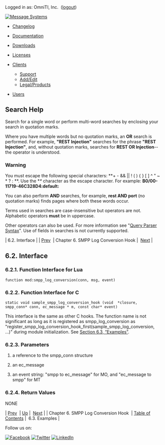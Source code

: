 Logged in as: OmniTI, Inc.  ([logout](https://support.messagesystems.com/logout.php))

[![Message Systems](https://support.messagesystems.com/images/ms-white205.png)](https://support.messagesystems.com/start.php) 

*   [Changelog](https://support.messagesystems.com/start.php?show=changelog)
*   [Documentation](https://support.messagesystems.com/docs/)
*   [Downloads](https://support.messagesystems.com/start.php)

*   [Licenses](https://support.messagesystems.com/license_summary.php)
*   <a href="">Clients</a>
    *   [Support](https://support.messagesystems.com/cs.php)
    *   [Add/Edit](https://support.messagesystems.com/edit_client.php)
    *   [Legal/Products](https://support.messagesystems.com/edit_products.php)
*   [Users](https://support.messagesystems.com/edit_customer.php)

## Search Help

Search for a single word or perform multi-word searches by enclosing your search in quotation marks.

Where you have multiple words but no quotation marks, an **OR** search is performed. For example, **"REST Injection"** searches for the phrase **"REST Injection"**, and, without quotation marks, searches for **REST OR Injection**--the operator is understood.

### Warning

You must escape the following special characters: **+ - && || ! ( ) { } [ ] ^ " ~ * ? : \**. Use the **\** character as the escape character. For example: **B0/00-11719-46C328D4\:default\:**

You can also perform **AND** searches, for example, **rest AND port** (no quotation marks) finds pages where both these words occur.

Terms used in searches are case-insensitive but operators are not. Alphabetic operators **must** be in uppercase.

Other operators can also be used. For more information see "[Query Parser Syntax](https://lucene.apache.org/core/old_versioned_docs/versions/3_0_0/queryparsersyntax.html)". Use of fields in searches is not currently supported.

| 6.2. Interface |
| [Prev](SMPPLogConversionHook.php)  | Chapter 6. SMPP Log Conversion Hook |  [Next](SMPPLogConversionHook.examples.php) |

## 6.2. Interface

### 6.2.1. Function Interface for Lua

`function mod:smpp_log_conversion(conn, msg, event)`
### 6.2.2. Function Interface for C

```
static void sample_smpp_log_conversion_hook (void  *closure,
smpp_conn* conn, ec_message * m, const char* event)
```

This interface is the same as other C hooks. The function name is not significant as long as it is registered as smpp_log_conversion as "register_smpp_log_conversion_hook_first(sample_smpp_log_conversion, ...)" during module initialization. See [Section 6.3, “Examples”](SMPPLogConversionHook.examples.php "6.3. Examples").

### 6.2.3. Parameters

1.  a reference to the smpp_conn structure

2.  an ec_message

3.  an event string: "smpp to ec_message" for MO, and "ec_message to smpp" for MT

### 6.2.4. Return Values

NONE

| [Prev](SMPPLogConversionHook.php)  | [Up](SMPPLogConversionHook.php) |  [Next](SMPPLogConversionHook.examples.php) |
| Chapter 6. SMPP Log Conversion Hook  | [Table of Contents](index.php) |  6.3. Examples |

Follow us on:

[![Facebook](https://support.messagesystems.com/images/icon-facebook.png)](http://www.facebook.com/messagesystems) [![Twitter](https://support.messagesystems.com/images/icon-twitter.png)](http://twitter.com/#!/MessageSystems) [![LinkedIn](https://support.messagesystems.com/images/icon-linkedin.png)](http://www.linkedin.com/company/message-systems)